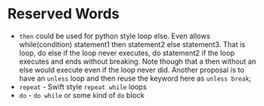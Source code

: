 # Reserved Words

  * `then` could be used for python style loop else.  Even allows while(condition) statement1 then statement2 else statement3. That is loop, do else if the loop never executes, do statement2 if the loop executes and ends without breaking.  Note though that a then without an else would execute even if the loop never did.  Another proposal is to have an `unless` loop and then reuse the keyword here as `unless break`;
  * `repeat` - Swift style `repeat while` loops
  * `do` - `do while` or some kind of `do` block